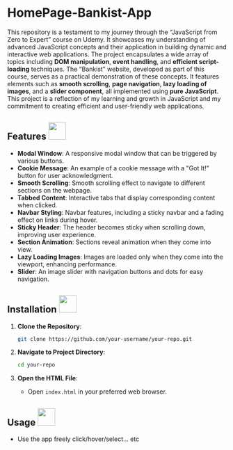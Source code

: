 # HomePage-Bankist-App
This repository is a testament to my journey through the “JavaScript from Zero to Expert” course on Udemy. It showcases my understanding of advanced JavaScript concepts and their application in building dynamic and interactive web applications. The project encapsulates a wide array of topics including **DOM manipulation**, **event handling**, and **efficient script-loading** techniques. The “Bankist” website, developed as part of this course, serves as a practical demonstration of these concepts. It features elements such as **smooth scrolling**, **page navigation**, **lazy loading of images**, and a **slider component**, all implemented using **pure JavaScript**. This project is a reflection of my learning and growth in JavaScript and my commitment to creating efficient and user-friendly web applications.

## Features <img src="https://github.com/ScriptCrafterJS/Bankist-App-Home-Page/assets/151676251/ec8168ca-3f7b-4118-8bd8-94381cb82d59" width="40">


- **Modal Window**: A responsive modal window that can be triggered by various buttons.
- **Cookie Message**: An example of a cookie message with a "Got It!" button for user acknowledgment.
- **Smooth Scrolling**: Smooth scrolling effect to navigate to different sections on the webpage.
- **Tabbed Content**: Interactive tabs that display corresponding content when clicked.
- **Navbar Styling**: Navbar features, including a sticky navbar and a fading effect on links during hover.
- **Sticky Header**: The header becomes sticky when scrolling down, improving user experience.
- **Section Animation**: Sections reveal animation when they come into view.
- **Lazy Loading Images**: Images are loaded only when they come into the viewport, enhancing performance.
- **Slider**: An image slider with navigation buttons and dots for easy navigation.

 ## Installation <img src="https://github.com/ScriptCrafterJS/Bankist-App-Home-Page/assets/151676251/913355e8-d060-4775-b228-f3d1964a1b42" width="40">

1. **Clone the Repository**: 
    ```bash
    git clone https://github.com/your-username/your-repo.git
    ```

2. **Navigate to Project Directory**:
    ```bash
    cd your-repo
    ```

3. **Open the HTML File**:
    - Open `index.html` in your preferred web browser.

## Usage <img src="https://github.com/ScriptCrafterJS/Bankist-App-Home-Page/assets/151676251/d64aeae7-e5e1-4265-ab1e-cb400fff1b64" width="40">

- Use the app freely click/hover/select... etc


